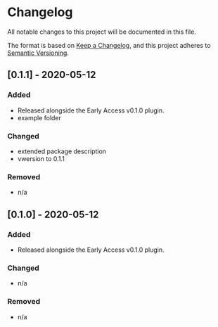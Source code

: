 # Changelog

All notable changes to this project will be documented in this file.

The format is based on [Keep a Changelog](https://keepachangelog.com/en/1.0.0/),
and this project adheres to [Semantic Versioning](https://semver.org/spec/v2.0.0.html).


## [0.1.1] - 2020-05-12

### Added

- Released alongside the Early Access v0.1.0 plugin.
- example folder

### Changed

- extended package description
- vwersion to 0.1.1

### Removed

- n/a

## [0.1.0] - 2020-05-12

### Added

- Released alongside the Early Access v0.1.0 plugin.

### Changed

- n/a

### Removed

- n/a